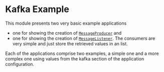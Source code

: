 # Kafka Example
This module presents two very basic example applications
 * one for showing the creation of [`MessageProducer`](./src/main/java/org/sdase/commons/server/kafka/KafkaExampleProducerApplication.java) and 
 * one for showing the creation of [`MessageListener`](./src/main/java/org/sdase/commons/server/kafka/KafkaExampleConsumerApplication.java). The consumers are very simple and just store the retrieved values in an list.  

Each of the applications comprise two examples, a simple one and a more complex one using values from the kafka section of the application configuration.
